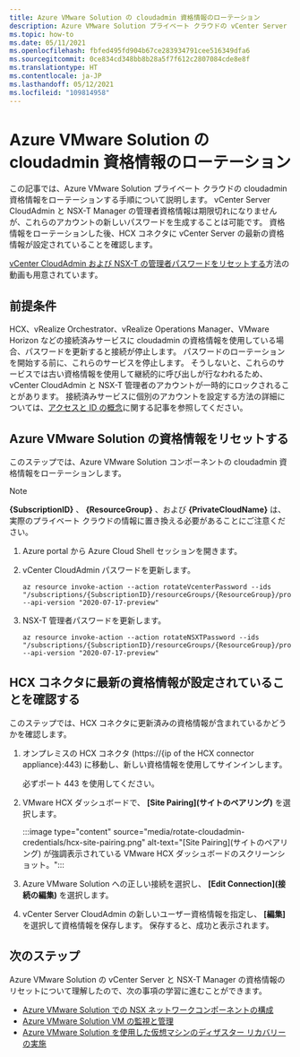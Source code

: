 ```yaml
---
title: Azure VMware Solution の cloudadmin 資格情報のローテーション
description: Azure VMware Solution プライベート クラウドの vCenter Server および NSX-T Manager の資格情報をローテーションする方法について説明します。
ms.topic: how-to
ms.date: 05/11/2021
ms.openlocfilehash: fbfed495fd904b67ce283934791cee516349dfa6
ms.sourcegitcommit: 0ce834cd348bb8b28a5f7f612c2807084cde8e8f
ms.translationtype: HT
ms.contentlocale: ja-JP
ms.lasthandoff: 05/12/2021
ms.locfileid: "109814958"
---
```

# <a name="rotate-the-cloudadmin-credentials-for-azure-vmware-solution"></a>Azure VMware Solution の cloudadmin 資格情報のローテーション

この記事では、Azure VMware Solution プライベート クラウドの cloudadmin 資格情報をローテーションする手順について説明します。  vCenter Server CloudAdmin と NSX-T Manager の管理者資格情報は期限切れになりませんが、これらのアカウントの新しいパスワードを生成することは可能です。 資格情報をローテーションした後、HCX コネクタに vCenter Server の最新の資格情報が設定されていることを確認します。

[vCenter CloudAdmin および NSX-T の管理者パスワードをリセットする](https://youtu.be/cK1qY3knj88)方法の動画も用意されています。 

## <a name="prerequisites"></a>前提条件

HCX、vRealize Orchestrator、vRealize Operations Manager、VMware Horizon などの接続済みサービスに cloudadmin の資格情報を使用している場合、パスワードを更新すると接続が停止します。  パスワードのローテーションを開始する前に、これらのサービスを停止します。 そうしないと、これらのサービスでは古い資格情報を使用して継続的に呼び出しが行なわれるため、vCenter CloudAdmin と NSX-T 管理者のアカウントが一時的にロックされることがあります。  接続済みサービスに個別のアカウントを設定する方法の詳細については、[アクセスと ID の概念](./concepts-identity.md)に関する記事を参照してください。

## <a name="reset-your-azure-vmware-solution-credentials"></a>Azure VMware Solution の資格情報をリセットする

このステップでは、Azure VMware Solution コンポーネントの cloudadmin 資格情報をローテーションします。 

>[!NOTE]
>**{SubscriptionID}** 、 **{ResourceGroup}** 、および **{PrivateCloudName}** は、実際のプライベート クラウドの情報に置き換える必要があることにご注意ください。

1. Azure portal から Azure Cloud Shell セッションを開きます。

2. vCenter CloudAdmin パスワードを更新します。  

   ```azurecli-interactive
   az resource invoke-action --action rotateVcenterPassword --ids "/subscriptions/{SubscriptionID}/resourceGroups/{ResourceGroup}/providers/Microsoft.AVS/privateClouds/{PrivateCloudName}" --api-version "2020-07-17-preview"
   ```
          
3. NSX-T 管理者パスワードを更新します。 

   ```azurecli-interactive
   az resource invoke-action --action rotateNSXTPassword --ids "/subscriptions/{SubscriptionID}/resourceGroups/{ResourceGroup}/providers/Microsoft.AVS/privateClouds/{PrivateCloudName}" --api-version "2020-07-17-preview"
   ```

## <a name="verify-hcx-connector-has-the-latest-credentials"></a>HCX コネクタに最新の資格情報が設定されていることを確認する

このステップでは、HCX コネクタに更新済みの資格情報が含まれているかどうかを確認します。

1. オンプレミスの HCX コネクタ (https://{ip of the HCX connector appliance}:443) に移動し、新しい資格情報を使用してサインインします。

   必ずポート 443 を使用してください。 

2. VMware HCX ダッシュボードで、 **[Site Pairing]\(サイトのペアリング\)** を選択します。
    
   :::image type="content" source="media/rotate-cloudadmin-credentials/hcx-site-pairing.png" alt-text="[Site Pairing]\(サイトのペアリング\) が強調表示されている VMware HCX ダッシュボードのスクリーンショット。":::
 
3. Azure VMware Solution への正しい接続を選択し、 **[Edit Connection]\(接続の編集\)** を選択します。
 
4. vCenter Server CloudAdmin の新しいユーザー資格情報を指定し、 **[編集]** を選択して資格情報を保存します。 保存すると、成功と表示されます。

## <a name="next-steps"></a>次のステップ

Azure VMware Solution の vCenter Server と NSX-T Manager の資格情報のリセットについて理解したので、次の事項の学習に進むことができます。

- [Azure VMware Solution での NSX ネットワークコンポーネントの構成](configure-nsx-network-components-azure-portal.md)
- [Azure VMware Solution VM の監視と管理](lifecycle-management-of-azure-vmware-solution-vms.md)
- [Azure VMware Solution を使用した仮想マシンのディザスター リカバリーの実施](disaster-recovery-for-virtual-machines.md)
